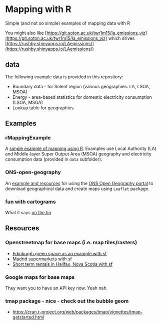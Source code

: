 # Mapping with R

Simple (and not so simple) examples of mapping data with R

You might also like [https://git.soton.ac.uk/twr1m15/la_emissions_viz](https://git.soton.ac.uk/twr1m15/la_emissions_viz) which drives [https://rushby.shinyapps.io/LAemissions/](https://rushby.shinyapps.io/LAemissions/)

## data

The following example data is provided in this repository:

* Boundary data - for Solent region (various geographies: LA, LSOA, MSOA)
* Energy - area-based statistics for domestic electricity consumption (LSOA, MSOA)
* Lookup table for geographies

## Examples
### rMappingExample

A [simple example of mapping using R](rMappingExample.html). Examples use Local Authority (LA) and Middle-layer Super Output Area (MSOA) geography and electricity consumption data (provided in `data` subfolder).

### ONS-open-geography

An [example and resources](lsoaExample.html) for using the [ONS Open Geography portal](https://geoportal.statistics.gov.uk) to download geographical data and create maps  using `Leaflet` package.

### fun with cartograms

What it says [on the tin](/cartograms/hex-cartograms.html)

## Resources

### Openstreetmap for base maps (i.e. map tiles/rasters)

 * [Edinburgh green space as an example with sf](https://ourcodingclub.github.io/tutorials/spatial-vector-sf/)
 * [Madrid supermarkets with sf](https://dominicroye.github.io/en/2018/accessing-openstreetmap-data-with-r/)
 * [Short term rentals in Halifax, Nova Scotia with sf](https://upgo.lab.mcgill.ca/2019/12/13/making-beautiful-maps/)
 
### Google maps for base maps

They want you to have an API key now. Yeah nah.

### tmap package - nice - check out the bubble geom

 * https://cran.r-project.org/web/packages/tmap/vignettes/tmap-getstarted.html
